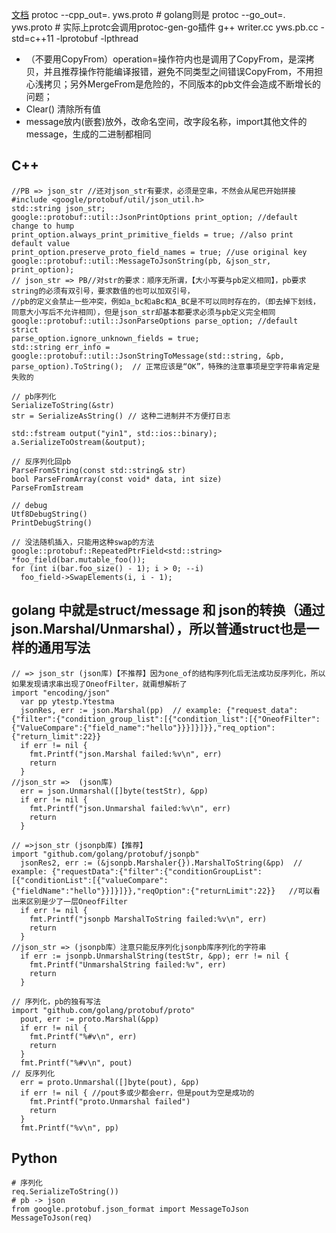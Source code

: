 [文档](https://developers.google.com/protocol-buffers/docs/reference/cpp/google.protobuf.repeated_field#RepeatedField.erase.details)
protoc --cpp_out=. yws.proto  # golang则是 protoc --go_out=. yws.proto  # 实际上protc会调用protoc-gen-go插件
g++ writer.cc yws.pb.cc -std=c++11 -lprotobuf -lpthread

- （不要用CopyFrom）operation=操作符内也是调用了CopyFrom，是深拷贝，并且推荐操作符能编译报错，避免不同类型之间错误CopyFrom，不用担心浅拷贝；另外MergeFrom是危险的，不同版本的pb文件会造成不断增长的问题；
- Clear() 清除所有值
- message放内(嵌套)放外，改命名空间，改字段名称，import其他文件的message，生成的二进制都相同

## C++
```
//PB => json_str //还对json_str有要求，必须是空串，不然会从尾巴开始拼接
#include <google/protobuf/util/json_util.h>
std::string json_str;
google::protobuf::util::JsonPrintOptions print_option; //default change to hump
print_option.always_print_primitive_fields = true; //also print default value
print_option.preserve_proto_field_names = true; //use original key
google::protobuf::util::MessageToJsonString(pb, &json_str, print_option);
// json_str => PB//对str的要求：顺序无所谓，【大小写要与pb定义相同】，pb要求string的必须有双引号，要求数值的也可以加双引号，
//pb的定义会禁止一些冲突，例如a_bc和aBc和A_BC是不可以同时存在的，（即去掉下划线，同意大小写后不允许相同），但是json_str却基本都要求必须与pb定义完全相同
google::protobuf::util::JsonParseOptions parse_option; //default strict
parse_option.ignore_unknown_fields = true;
std::string err_info = google::protobuf::util::JsonStringToMessage(std::string, &pb, parse_option).ToString();  // 正常应该是“OK”，特殊的注意事项是空字符串肯定是失败的

// pb序列化
SerializeToString(&str)
str = SerializeAsString() // 这种二进制并不方便打日志

std::fstream output("yin1", std::ios::binary);
a.SerializeToOstream(&output);

// 反序列化回pb
ParseFromString(const std::string& str)
bool ParseFromArray(const void* data, int size)
ParseFromIstream

// debug
Utf8DebugString()
PrintDebugString()

// 没法随机插入，只能用这种swap的方法
google::protobuf::RepeatedPtrField<std::string> *foo_field(bar.mutable_foo());
for (int i(bar.foo_size() - 1); i > 0; --i)
  foo_field->SwapElements(i, i - 1);
```

## golang 中就是struct/message 和 json的转换（通过json.Marshal/Unmarshal），所以普通struct也是一样的通用写法

```
// => json_str (json库)【不推荐】因为one_of的结构序列化后无法成功反序列化，所以如果发现请求串出现了OneofFilter，就甭想解析了
import "encoding/json"
  var pp ytestp.Ytestma
  jsonRes, err := json.Marshal(pp)  // example: {"request_data":{"filter":{"condition_group_list":[{"condition_list":[{"OneofFilter":{"ValueCompare":{"field_name":"hello"}}}]}]}},"req_option":{"return_limit":22}}
  if err != nil {
    fmt.Printf("json.Marshal failed:%v\n", err)
    return
  }
//json_str =>  (json库)
  err = json.Unmarshal([]byte(testStr), &pp)
  if err != nil {
    fmt.Printf("json.Unmarshal failed:%v\n", err)
    return
  }

// =>json_str (jsonpb库)【推荐】
import "github.com/golang/protobuf/jsonpb"
  jsonRes2, err := (&jsonpb.Marshaler{}).MarshalToString(&pp)  // example: {"requestData":{"filter":{"conditionGroupList":[{"conditionList":[{"valueCompare":{"fieldName":"hello"}}]}]}},"reqOption":{"returnLimit":22}}   //可以看出来区别是少了一层OneofFilter
  if err != nil {
    fmt.Printf("jsonpb MarshalToString failed:%v\n", err)
    return
  }
//json_str => (jsonpb库）注意只能反序列化jsonpb库序列化的字符串
  if err := jsonpb.UnmarshalString(testStr, &pp); err != nil {
    fmt.Printf("UnmarshalString failed:%v", err)
    return
  }

// 序列化，pb的独有写法
import "github.com/golang/protobuf/proto"
  pout, err := proto.Marshal(&pp)
  if err != nil {
    fmt.Printf("%#v\n", err)
    return
  }
  fmt.Printf("%#v\n", pout)
// 反序列化
  err = proto.Unmarshal([]byte(pout), &pp)
  if err != nil { //pout多或少都会err，但是pout为空是成功的
    fmt.Printf("proto.Unmarshal failed")
    return
  }
  fmt.Printf("%v\n", pp)
```

## Python
```
# 序列化
req.SerializeToString())
# pb -> json
from google.protobuf.json_format import MessageToJson
MessageToJson(req)
```
